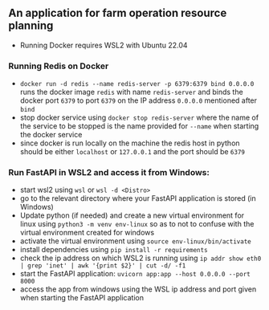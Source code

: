 ## An application for farm operation resource planning
- Running Docker requires WSL2 with Ubuntu 22.04


### Running Redis on Docker
- `docker run -d redis --name redis-server -p 6379:6379 bind 0.0.0.0` runs the docker image `redis` with name `redis-server` and binds the docker port `6379` to port `6379` on the IP address `0.0.0.0` mentioned after `bind`
- stop docker service using `docker stop redis-server` where the name of the service to be stopped is the name provided for `--name` when starting the docker service
- since docker is run locally on the machine the redis host in python should be either `localhost` or `127.0.0.1` and the port should be `6379`

### Run FastAPI in WSL2 and access it from Windows:
- start wsl2 using `wsl` or `wsl -d <Distro>`
- go to the relevant directory where your FastAPI application is stored (in Windows)
- Update python (if needed) and create a new virtual environment for linux using `python3 -m venv env-linux` so as to not to confuse with the virtual environment created for windows
- activate the virtual environment using `source env-linux/bin/activate`
- install dependencies using `pip install -r requirements`
- check the ip address on which WSL2 is running using `ip addr show eth0 | grep 'inet' | awk '{print $2}' | cut -d/ -f1`
- start the FastAPI application: `uvicorn app:app --host 0.0.0.0 --port 8000`
- access the app from windows using the WSL ip address and port given when starting the FastAPI application

